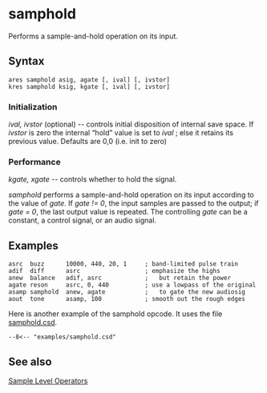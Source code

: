 <!--
id:samphold
category:Signal Modifiers:Sample Level Operators
-->
# samphold
Performs a sample-and-hold operation on its input.

## Syntax
``` csound-orc
ares samphold asig, agate [, ival] [, ivstor]
kres samphold ksig, kgate [, ival] [, ivstor]
```

### Initialization

_ival, ivstor_ (optional) -- controls initial disposition of internal save space. If _ivstor_ is zero the internal &#8220;hold&#8221; value is set to _ival_ ; else it retains its previous value. Defaults are 0,0 (i.e. init to zero)

### Performance

_kgate, xgate_ -- controls whether to hold the signal.

_samphold_ performs a sample-and-hold operation on its input according to the value of _gate_. If _gate != 0_, the input samples are passed to the output; if _gate = 0_, the last output value is repeated. The controlling _gate_ can be a constant, a control signal, or an audio signal.

## Examples

``` csound-orc linenums="1"
asrc  buzz      10000, 440, 20, 1     ; band-limited pulse train
adif  diff      asrc                  ; emphasize the highs
anew  balance   adif, asrc            ;   but retain the power
agate reson     asrc, 0, 440          ; use a lowpass of the original
asamp samphold  anew, agate           ;   to gate the new audiosig
aout  tone      asamp, 100            ; smooth out the rough edges
```

Here is another example of the samphold opcode. It uses the file [samphold.csd](../../examples/samphold.csd).

``` csound-csd title="Example of the samphold opcode." linenums="1"
--8<-- "examples/samphold.csd"
```

## See also

[Sample Level Operators](../../sigmod/sample)
